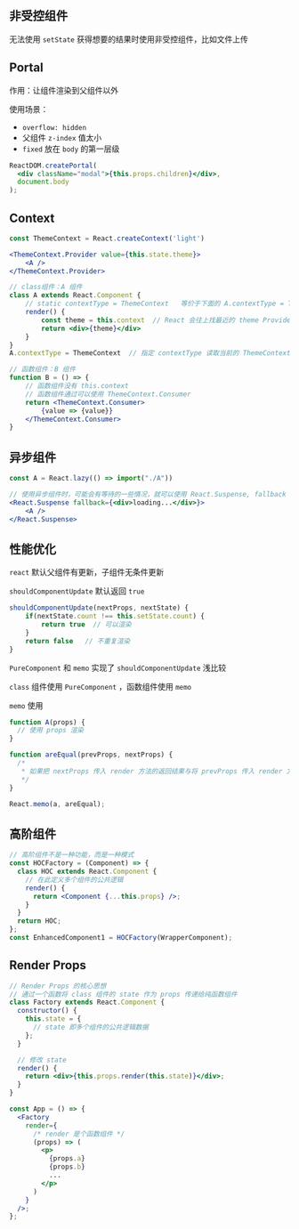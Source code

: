 ## 非受控组件

无法使用 `setState` 获得想要的结果时使用非受控组件，比如文件上传

## Portal

作用：让组件渲染到父组件以外

使用场景：

- `overflow: hidden`
- 父组件 `z-index` 值太小
- `fixed` 放在 `body` 的第一层级

```jsx
ReactDOM.createPortal(
  <div className="modal">{this.props.children}</div>,
  document.body
);
```

## Context

```jsx
const ThemeContext = React.createContext('light')

<ThemeContext.Provider value={this.state.theme}>
	<A />
</ThemeContext.Provider>

// class组件：A 组件
class A extends React.Component {
	// static contextType = ThemeContext   等价于下面的 A.contextType = ThemeContext
	render() {
		const theme = this.context  // React 会往上找最近的 theme Provider
		return <div>{theme}</div>
	}
}
A.contextType = ThemeContext  // 指定 contextType 读取当前的 ThemeContext

// 函数组件：B 组件
function B = () => {
	// 函数组件没有 this.context
	// 函数组件通过可以使用 ThemeContext.Consumer
	return <ThemeContext.Consumer>
		{value => {value}}
	</ThemeContext.Consumer>
}
```

## 异步组件

```jsx
const A = React.lazy(() => import("./A"))

// 使用异步组件时，可能会有等待的一些情况，就可以使用 React.Suspense, fallback 可以传入 loading 组件
<React.Suspense fallback={<div>loading...</div>}>
	<A />
</React.Suspense>
```

## 性能优化

`react` 默认父组件有更新，子组件无条件更新

`shouldComponentUpdate` 默认返回 `true`

```jsx
shouldComponentUpdate(nextProps, nextState) {
	if(nextState.count !== this.setState.count) {
		return true  // 可以渲染
	}
	return false   // 不重复渲染
}
```

`PureComponent` 和 `memo` 实现了 `shouldComponentUpdate` 浅比较

`class` 组件使用 `PureComponent` ，函数组件使用 `memo`

`memo` 使用

```jsx
function A(props) {
  // 使用 props 渲染
}

function areEqual(prevProps, nextProps) {
  /*
   * 如果把 nextProps 传入 render 方法的返回结果与将 prevProps 传入 render 方法的返回结果一致则返回 true，否则返回 false
   */
}

React.memo(a, areEqual);
```

## 高阶组件

```jsx
// 高阶组件不是一种功能，而是一种模式
const HOCFactory = (Component) => {
  class HOC extends React.Component {
    // 在此定义多个组件的公共逻辑
    render() {
      return <Component {...this.props} />;
    }
  }
  return HOC;
};
const EnhancedComponent1 = HOCFactory(WrapperComponent);
```

## Render Props

```jsx
// Render Props 的核心思想
// 通过一个函数将 class 组件的 state 作为 props 传递给纯函数组件
class Factory extends React.Component {
  constructor() {
    this.state = {
      // state 即多个组件的公共逻辑数据
    };
  }

  // 修改 state
  render() {
    return <div>{this.props.render(this.state)}</div>;
  }
}

const App = () => {
  <Factory
    render={
      /* render 是个函数组件 */
      (props) => (
        <p>
          {props.a}
          {props.b}
          ...
        </p>
      )
    }
  />;
};
```
